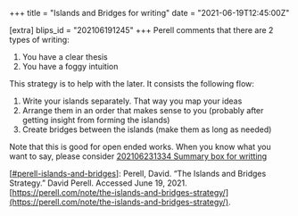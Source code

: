+++
title = "Islands and Bridges for writing"
date = "2021-06-19T12:45:00Z"

[extra]
blips_id = "202106191245"
+++
Perell comments that there are 2 types of writing:
1. You have a clear thesis
2. You have a foggy intuition

This strategy is to help with the later. It consists the following flow:

1. Write your islands separately. That way you map your ideas
2. Arrange them in an order that makes sense to you (probably after getting insight from forming the islands)
3. Create bridges between the islands (make them as long as needed)

Note that this is good for open ended works. When you know what you want to say, please consider [202106231334 Summary box for writting](/blips/202106231334-summary-box-for-writting)

[[#perell-islands-and-bridges](/blips/tags/perell-islands-and-bridges)]: Perell, David. “The Islands and Bridges Strategy.” David Perell. Accessed June 19, 2021. [https://perell.com/note/the-islands-and-bridges-strategy/](https://perell.com/note/the-islands-and-bridges-strategy/).
